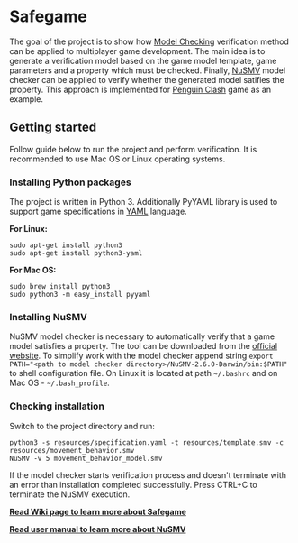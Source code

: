 # Safegame

The goal of the project is to show how [Model Checking](https://en.wikipedia.org/wiki/Model_checking) verification method can be applied to multiplayer game development. The main idea is to generate a verification model based on the game model template, game parameters and a property which must be checked. Finally, [NuSMV](http://nusmv.fbk.eu) model checker can be applied to verify whether the generated model satifies the property. This approach is implemented for [Penguin Clash](https://github.com/RZRussel/statemachinegenerator/wiki/What-is-Penguin-Clash-game-about%3F) game as an example.

## Getting started

Follow guide below to run the project and perform verification. It is recommended to use Mac OS or Linux operating systems.

### Installing Python packages

The project is written in Python 3. Additionally PyYAML library is used to support game specifications in [YAML](https://en.wikipedia.org/wiki/YAML) language.

<b>For Linux:</b>
```
sudo apt-get install python3
sudo apt-get install python3-yaml
```

<b>For Mac OS:</b>
```
sudo brew install python3
sudo python3 -m easy_install pyyaml
```

### Installing NuSMV

NuSMV model checker is necessary to automatically verify that a game model satisfies a property. The tool can be downloaded from the [official website](http://nusmv.fbk.eu/NuSMV/download/getting_bin-v2.html). To simplify work with the model checker append string 
```export PATH="<path to model checker directory>/NuSMV-2.6.0-Darwin/bin:$PATH"``` to shell configuration file. On Linux it is located at path ```~/.bashrc``` and on Mac OS - ```~/.bash_profile```.

### Checking installation

Switch to the project directory and run:
```
python3 -s resources/specification.yaml -t resources/template.smv -c resources/movement_behavior.smv
NuSMV -v 5 movement_behavior_model.smv
```

If the model checker starts verification process and doesn't terminate with an error than installation completed successfully. 
Press CTRL+C to terminate the NuSMV execution.

<b>[Read Wiki page to learn more about Safegame](https://github.com/RZRussel/statemachinegenerator/wiki)</b>

<b>[Read user manual to learn more about NuSMV](http://nusmv.fbk.eu/NuSMV/userman/index-v2.html)</b>
